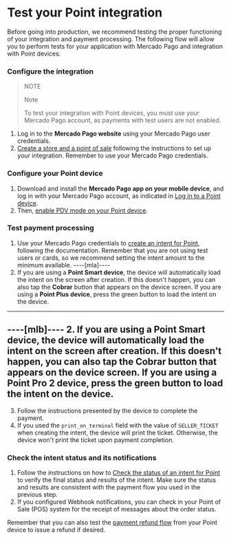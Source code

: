 # Test your Point integration
Before going into production, we recommend testing the proper functioning of your integration and payment processing. The following flow will allow you to perform tests for your application with Mercado Pago and integration with Point devices.

### Configure the integration

> NOTE
>
> Note
> 
> To test your integration with Point devices, you must use your Mercado Pago account, as payments with test users are not enabled.

1. Log in to the **Mercado Pago website** using your Mercado Pago user credentials.
2. [Create a store and a point of sale](/developers/en/docs/ecosistema-presencial/integration-configuration/create-store-point-of-sale) following the instructions to set up your integration. Remember to use your Mercado Pago credentials.

### Configure your Point device

1. Download and install the **Mercado Pago app on your mobile device**, and log in with your Mercado Pago account, as indicated in [Log in to a Point device](/developers/en/docs/ecosistema-presencial/integration-configuration/signin-point).
2. Then, [enable PDV mode on your Point device](/developers/en/docs/ecosistema-presencial/integration-configuration/enable-pdv).

### Test payment processing

1. Use your Mercado Pago credentials to [create an intent for Point](/developers/en/docs/ecosistema-presencial/payments-processing/create-and-manage-intent/point), following the documentation. Remember that you are not using test users or cards, so we recommend setting the intent amount to the minimum available.
----[mla]----
2. If you are using a **Point Smart device**, the device will automatically load the intent on the screen after creation. If this doesn't happen, you can also tap the **Cobrar** button that appears on the device screen.
 If you are using a **Point Plus device**, press the green button to load the intent on the device.
------------
----[mlb]----
2. If you are using a **Point Smart device**, the device will automatically load the intent on the screen after creation. If this doesn't happen, you can also tap the **Cobrar** button that appears on the device screen.
 If you are using a **Point Pro 2 device**, press the green button to load the intent on the device.
------------
3. Follow the instructions presented by the device to complete the payment.
4. If you used the `print_on_terminal` field with the value of `SELLER_TICKET` when creating the intent, the device will print the ticket. Otherwise, the device won't print the ticket upon payment completion.

### Check the intent status and its notifications

1. Follow the instructions on how to [Check the status of an intent for Point](/developers/en/docs/ecosistema-presencial/payments-processing/create-and-manage-intent/point) to verify the final status and results of the intent. Make sure the status and results are consistent with the payment flow you used in the previous step.
2. If you configured Webhook notifications, you can check in your Point of Sale (POS) system for the receipt of messages about the order status.

Remember that you can also test the [payment refund flow](/developers/en/docs/ecosistema-presencial/payments-processing/create-and-manage-intent/point) from your Point device to issue a refund if desired.


